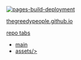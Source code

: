 [![pages-build-deployment](https://github.com/thegreedypeople/thegreedypeople.github.io/actions/workflows/pages/pages-build-deployment/badge.svg)](https://github.com/thegreedypeople/thegreedypeople.github.io/actions/workflows/pages/pages-build-deployment)

[thegreedypeople.github.io](https://thegreedypeople.github.io)

[repo tabs](https://github.com/thegreedypeople?tab=repositories)
- [main](https://github.com/thegreedypeople/thegreedypeople.github.io)
- [assets/>](https://github.com/thegreedypeople/assets)
